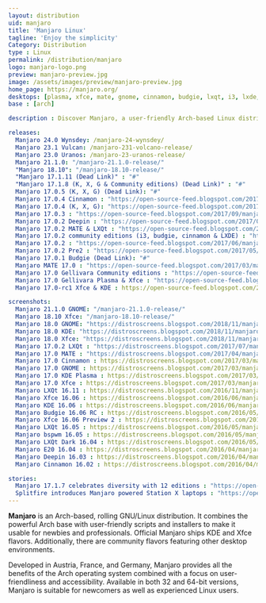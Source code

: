 ```yaml
---
layout: distribution
uid: manjaro
title: 'Manjaro Linux'
tagline: 'Enjoy the simplicity'
Category: Distribution
type : Linux
permalink: /distribution/manjaro
logo: manjaro-logo.png
preview: manjaro-preview.jpg
image: /assets/images/preview/manjaro-preview.jpg
home_page: https://manjaro.org/
desktops: [plasma, xfce, mate, gnome, cinnamon, budgie, lxqt, i3, lxde, awesome, bspwm, deepin, cutefish]
base : [arch]

description : Discover Manjaro, a user-friendly Arch-based Linux distribution perfect for beginners and pros. Learn more about this rolling GNU/Linux OS, featuring easy installers and scripts, and stay updated with latest stories, updates, and screenshots.

releases:
  Manjaro 24.0 Wynsdey: /manjaro-24-wynsdey/
  Manjaro 23.1 Vulcan: /manjaro-231-volcano-release/
  Manjaro 23.0 Uranos: /manjaro-23-uranos-release/
  Manjaro 21.1.0: "/manjaro-21.1.0-release/"
  "Manjaro 18.10": "/manjaro-18.10-release/"
  "Manjaro 17.1.11 (Dead Link)" : "#"
  "Manjaro 17.1.8 (K, X, G & Community editions) (Dead Link)" : "#"
  Manjaro 17.0.5 (K, X, G) (Dead Link): "#"
  Manjaro 17.0.4 Cinnamon : "https://open-source-feed.blogspot.com/2017/09/manjaro-cinnamon-1704-released.html"
  Manjaro 17.0.4 (K, X, G): "https://open-source-feed.blogspot.com/2017/09/manjaro-1704-fixes-issue-with-graphical.html"
  Manjaro 17.0.3 : "https://open-source-feed.blogspot.com/2017/09/manjaro-1703-gellivara-released-gnome.html"
  Manjaro 17.0.2 Deepin : "https://open-source-feed.blogspot.com/2017/07/manjaro-deepin-1702-released-with.html"
  Manjaro 17.0.2 MATE & LXQt : "https://open-source-feed.blogspot.com/2017/07/manjaro-1702-mate-lxqt-community.html"
  Manjaro 17.0.2 community editions (i3, budgie, cinnamon & LXDE) : "https://open-source-feed.blogspot.com/2017/07/manjaro-1702-community-editions.html"
  Manjaro 17.0.2 : "https://open-source-feed.blogspot.com/2017/06/manjaro-1702-released-with-updated.html"
  Manjaro 17.0.2 Pre2 : "https://open-source-feed.blogspot.com/2017/05/manjaro-170-gellivara-gets-another.html"
  Manjaro 17.0.1 Budgie (Dead Link): "#"
  Manjaro MATE 17.0 : "https://open-source-feed.blogspot.com/2017/03/manjaro-mate-170-released-with-mate.html"
  Manjaro 17.0 Gellivara Community editions : "https://open-source-feed.blogspot.com/2017/03/manjaro-170-fringilla-community.html"
  Manjaro 17.0 Gellivara Plasma & Xfce : "https://open-source-feed.blogspot.com/2017/03/manjaro-170-fringilla-plasma-xfce.html"
  Manjaro 17.0-rc1 Xfce & KDE : https://open-source-feed.blogspot.com/2017/02/manjaro-170-rc1-xfce-kde-flavors.html

screenshots:
  Manjaro 21.1.0 GNOME: "/manjaro-21.1.0-release/"
  Manjaro 18.10 Xfce: "/manjaro-18.10-release/"
  Manjaro 18.0 GNOME: "https://distroscreens.blogspot.com/2018/11/manjaro-180-illyria-gnome-edition.html"
  Manjaro 18.0 KDE: "https://distroscreens.blogspot.com/2018/11/manjaro-180-illyria-kde-plasma-edition.html"
  Manjaro 18.0 Xfce: "https://distroscreens.blogspot.com/2018/11/manjaro-180-illyria-xfce-edition.html"
  Manjaro 17.0.2 LXQt : "https://distroscreens.blogspot.com/2017/07/manjaro-lxqt-1702-screenshots.html"
  Manjaro 17.0 MATE : "https://distroscreens.blogspot.com/2017/04/manjaro-mate-170-screenshots.html"
  Manjaro 17.0 Cinnamon : https://distroscreens.blogspot.com/2017/03/manjaro-170-gellivara-cinnamon.html
  Manjaro 17.0 GNOME : https://distroscreens.blogspot.com/2017/03/manjaro-170-gellivara-gnome-screenshots.html
  Manjaro 17.0 KDE Plasma : https://distroscreens.blogspot.com/2017/03/manjaro-170-gellivara-plasma-edition.html
  Manjaro 17.0 Xfce : https://distroscreens.blogspot.com/2017/03/manjaro-170-fringilla-xfce-edition.html
  Manjaro LXQt 16.11 : https://distroscreens.blogspot.com/2016/11/manjaro-lxqt-edition-1611-screenshots.html
  Manjaro Xfce 16.06 : https://distroscreens.blogspot.com/2016/06/manjaro-1606-xfce-screenshots.html
  Manjaro KDE 16.06 : https://distroscreens.blogspot.com/2016/06/manjaro-1606-kde-daniella-screenshots.html 
  Manjaro Budgie 16.06 RC : https://distroscreens.blogspot.com/2016/05/manjaro-budgie-1606-rc-screenshots.html
  Manjaro Xfce 16.06 Preview 2 : https://distroscreens.blogspot.com/2016/04/manjaro-xfce-1606-daniella-preview-2.html
  Manjaro LXQt 16.05 : https://distroscreens.blogspot.com/2016/05/manjaro-lxqt-1605-ice-screenshots.html
  Manjaro bspwm 16.05 : https://distroscreens.blogspot.com/2016/05/manjaro-bspwm-1605-screenshots.html
  Manjaro LXQt Dark 16.04 : https://distroscreens.blogspot.com/2016/05/manjaro-lxqt-dark-1604-screenshots.html
  Manjaro E20 16.04 : https://distroscreens.blogspot.com/2016/04/manjaro-e20-1604-screenshots.html
  Manjaro Deepin 16.03 : https://distroscreens.blogspot.com/2016/04/manjaro-deepin-1603-screenshots.html
  Manjaro Cinnamon 16.02 : https://distroscreens.blogspot.com/2016/04/manjaro-cinnamon-1602-screenshots.html

stories:
  Manjaro 17.1.7 celebrates diversity with 12 editions : "https://open-source-feed.blogspot.com/2018/04/manjaro-1717-celebrates-diversity-with.html"
  Splitfire introduces Manjaro powered Station X laptops : "https://open-source-feed.blogspot.com/2017/09/station-x-introduces-manjaro-powered.html"
---
```


**Manjaro** is an Arch-based, rolling GNU/Linux distribution. It combines the powerful Arch base with user-friendly scripts and installers to make it usable for newbies and professionals. Official Manjaro ships KDE and Xfce flavors. Additionally, there are community flavors featuring other desktop environments.

Developed in Austria, France, and Germany, Manjaro provides all the benefits of the Arch operating system combined with a focus on user-friendliness and accessibility. Available in both 32 and 64-bit versions, Manjaro is suitable for newcomers as well as experienced Linux users.

